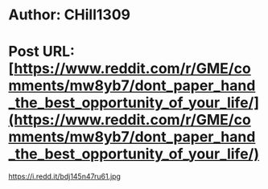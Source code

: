 # Author: CHill1309
# Post URL: [https://www.reddit.com/r/GME/comments/mw8yb7/dont_paper_hand_the_best_opportunity_of_your_life/](https://www.reddit.com/r/GME/comments/mw8yb7/dont_paper_hand_the_best_opportunity_of_your_life/)


https://i.redd.it/bdj145n47ru61.jpg